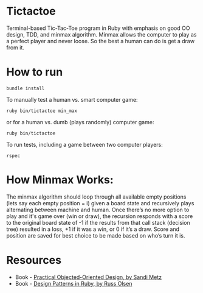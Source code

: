 # Tictactoe

Terminal-based Tic-Tac-Toe program in Ruby with emphasis on good OO design, TDD, and minmax algorithm. Minmax allows the computer to play as a perfect player and never loose. So the best a human can do is get a draw from it.

# How to run

`bundle install`

To manually test a human vs. smart computer game:

```
ruby bin/tictactoe min_max
```

or for a human vs. dumb (plays randomly) computer game:

```
ruby bin/tictactoe
```

To run tests, including a game between two computer players:

```
rspec
```

# How Minmax Works:

The minmax algorithm should loop through all available empty positions (lets say each empty position = i) given a board state and recursively plays alternating between machine and human. Once there’s no more option to play and it's game over (win or draw), the recursion responds with a score to the original board state of -1 if the results from that call stack (decision tree) resulted in a loss, +1 if it was a win, or 0 if it’s a draw. Score and position are saved for best choice to be made based on who’s turn it is.

# Resources

- Book - [Practical Objected-Oriented Design, by Sandi Metz](http://www.amazon.com/gp/product/0321721330/ref=as_li_tl?ie=UTF8&camp=1789&creative=9325&creativeASIN=0321721330&linkCode=as2&tag=poodrcom-20&linkId=ET7AID4TCBRNHOQT)
- Book - [Design Patterns in Ruby, by Russ Olsen](http://www.amazon.com/Design-Patterns-Ruby-Russ-Olsen/dp/0321490452)
